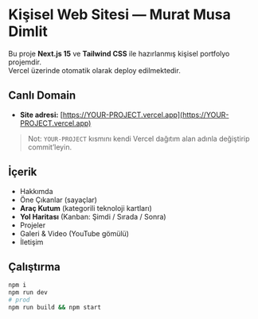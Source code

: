 # Kişisel Web Sitesi — Murat Musa Dimlit

Bu proje **Next.js 15** ve **Tailwind CSS** ile hazırlanmış kişisel portfolyo projemdir.  
Vercel üzerinde otomatik olarak deploy edilmektedir.

## Canlı Domain

- **Site adresi:** [https://YOUR-PROJECT.vercel.app](https://YOUR-PROJECT.vercel.app)

> Not: `YOUR-PROJECT` kısmını kendi Vercel dağıtım alan adınla değiştirip commit’leyin.

## İçerik

- Hakkımda
- Öne Çıkanlar (sayaçlar)
- **Araç Kutum** (kategorili teknoloji kartları)
- **Yol Haritası** (Kanban: Şimdi / Sırada / Sonra)
- Projeler
- Galeri & Video (YouTube gömülü)
- İletişim

## Çalıştırma

```bash
npm i
npm run dev
# prod
npm run build && npm start
